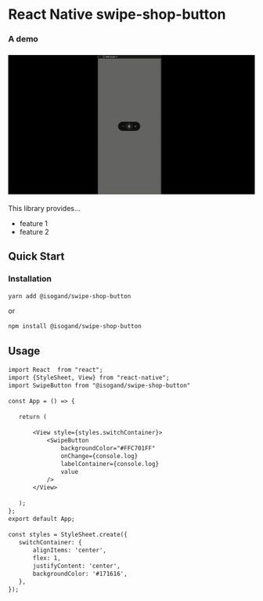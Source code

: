 # React Native swipe-shop-button

<!-- ## Introduction -->

<div>
<h3> A demo <h3>


![](https://github.com/isogand/swipe-shop-button/blob/master/public/image/demo.gif)</div>

This library provides...

* feature 1
* feature 2

## Quick Start

### Installation

```bash
yarn add @isogand/swipe-shop-button
```

or 

```bash
npm install @isogand/swipe-shop-button
```
 
## Usage

 ```tsx
import React  from "react";
import {StyleSheet, View} from "react-native";
import SwipeButton from "@isogand/swipe-shop-button"

const App = () => {

    return (

        <View style={styles.switchContainer}>
            <SwipeButton
                backgroundColor="#FFC701FF"
                onChange={console.log}
                labelContainer={console.log}
                value
            />
        </View>

    );
};
export default App;

const styles = StyleSheet.create({
    switchContainer: {
        alignItems: 'center',
        flex: 1,
        justifyContent: 'center',
        backgroundColor: '#171616',
    },
});
 ```

